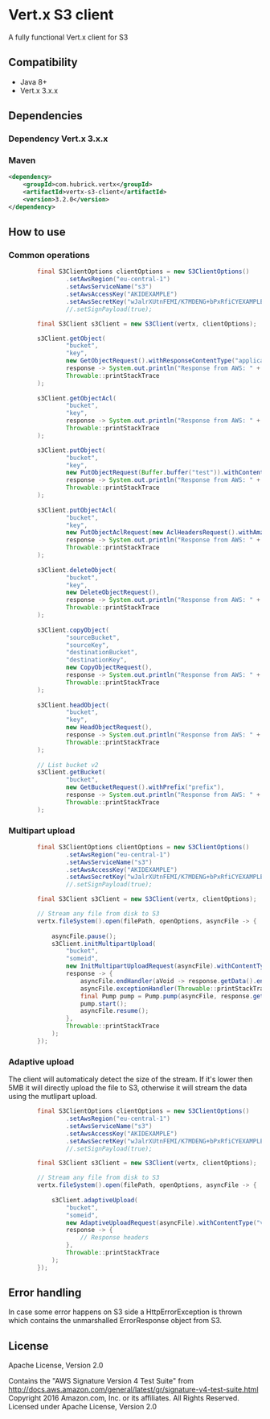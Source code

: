 # Vert.x S3 client

A fully functional Vert.x client for S3

## Compatibility
- Java 8+
- Vert.x 3.x.x

## Dependencies

### Dependency Vert.x 3.x.x
### Maven
```xml
<dependency>
    <groupId>com.hubrick.vertx</groupId>
    <artifactId>vertx-s3-client</artifactId>
    <version>3.2.0</version>
</dependency>
```

## How to use

### Common operations
```java
        final S3ClientOptions clientOptions = new S3ClientOptions()
                .setAwsRegion("eu-central-1")
                .setAwsServiceName("s3")
                .setAwsAccessKey("AKIDEXAMPLE")
                .setAwsSecretKey("wJalrXUtnFEMI/K7MDENG+bPxRfiCYEXAMPLEKEY");
                //.setSignPayload(true);

        final S3Client s3Client = new S3Client(vertx, clientOptions);

        s3Client.getObject(
                "bucket", 
                "key",
                new GetObjectRequest().withResponseContentType("application/json"),
                response -> System.out.println("Response from AWS: " + response.getHeader().getContentType()),
                Throwable::printStackTrace
        );
        
        s3Client.getObjectAcl(
                "bucket", 
                "key",
                response -> System.out.println("Response from AWS: " + response.getData().getOwner()),
                Throwable::printStackTrace
        );

        s3Client.putObject(
                "bucket", 
                "key",
                new PutObjectRequest(Buffer.buffer("test")).withContentType("application/json"),
                response -> System.out.println("Response from AWS: " + response.getHeader().getContentType()),
                Throwable::printStackTrace
        );
        
        s3Client.putObjectAcl(
                "bucket", 
                "key",
                new PutObjectAclRequest(new AclHeadersRequest().withAmzAcl(CannedAcl.PRIVATE)),
                response -> System.out.println("Response from AWS: " + response.getHeader().getContentType()),
                Throwable::printStackTrace
        );
        
        s3Client.deleteObject(
                "bucket", 
                "key",
                new DeleteObjectRequest(),
                response -> System.out.println("Response from AWS: " + response.getHeader().getContentType()),
                Throwable::printStackTrace
        );
        
        s3Client.copyObject(
                "sourceBucket", 
                "sourceKey",
                "destinationBucket", 
                "destinationKey",
                new CopyObjectRequest(),
                response -> System.out.println("Response from AWS: " + response.getHeader().getContentType()),
                Throwable::printStackTrace
        );
        
        s3Client.headObject(
                "bucket", 
                "key",
                new HeadObjectRequest(),
                response -> System.out.println("Response from AWS: " + response.getHeader().getContentType()),
                Throwable::printStackTrace
        );
        
        // List bucket v2
        s3Client.getBucket(
                "bucket",
                new GetBucketRequest().withPrefix("prefix"),
                response -> System.out.println("Response from AWS: " + response.getData().getName()),
                Throwable::printStackTrace
        );
```

### Multipart upload
```java
        final S3ClientOptions clientOptions = new S3ClientOptions()
                .setAwsRegion("eu-central-1")
                .setAwsServiceName("s3")
                .setAwsAccessKey("AKIDEXAMPLE")
                .setAwsSecretKey("wJalrXUtnFEMI/K7MDENG+bPxRfiCYEXAMPLEKEY");
                //.setSignPayload(true);

        final S3Client s3Client = new S3Client(vertx, clientOptions);

        // Stream any file from disk to S3
        vertx.fileSystem().open(filePath, openOptions, asyncFile -> {
        
            asyncFile.pause();
            s3Client.initMultipartUpload(
                "bucket",
                "someid",
                new InitMultipartUploadRequest(asyncFile).withContentType("video/mp4"),
                response -> {
                    asyncFile.endHandler(aVoid -> response.getData().end());
                    asyncFile.exceptionHandler(Throwable::printStackTrace);
                    final Pump pump = Pump.pump(asyncFile, response.getData());
                    pump.start();
                    asyncFile.resume();
                },
                Throwable::printStackTrace
            );
        });
```

### Adaptive upload
The client will automaticaly detect the size of the stream. If it's lower then 5MB it will directly upload the file to S3, otherwise it will stream the data using the mutlipart upload.
```java
        final S3ClientOptions clientOptions = new S3ClientOptions()
                .setAwsRegion("eu-central-1")
                .setAwsServiceName("s3")
                .setAwsAccessKey("AKIDEXAMPLE")
                .setAwsSecretKey("wJalrXUtnFEMI/K7MDENG+bPxRfiCYEXAMPLEKEY");
                //.setSignPayload(true);

        final S3Client s3Client = new S3Client(vertx, clientOptions);

        // Stream any file from disk to S3
        vertx.fileSystem().open(filePath, openOptions, asyncFile -> {
        
            s3Client.adaptiveUpload(
                "bucket",
                "someid",
                new AdaptiveUploadRequest(asyncFile).withContentType("video/mp4"),
                response -> {
                    // Response headers
                },
                Throwable::printStackTrace
            );
        });
```

## Error handling
In case some error happens on S3 side a HttpErrorException is thrown which contains the unmarshalled ErrorResponse object from S3. 
 
## License
Apache License, Version 2.0

Contains the "AWS Signature Version 4 Test Suite" 
from http://docs.aws.amazon.com/general/latest/gr/signature-v4-test-suite.html
Copyright 2016 Amazon.com, Inc. or its affiliates. All Rights Reserved.
Licensed under Apache License, Version 2.0


